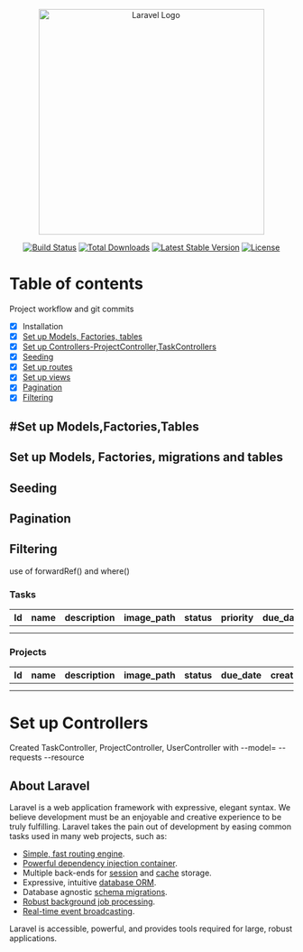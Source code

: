<p align="center"><a href="https://laravel.com" target="_blank"><img src="https://raw.githubusercontent.com/laravel/art/master/logo-lockup/5%20SVG/2%20CMYK/1%20Full%20Color/laravel-logolockup-cmyk-red.svg" width="400" alt="Laravel Logo"></a></p>

<p align="center">
<a href="https://github.com/laravel/framework/actions"><img src="https://github.com/laravel/framework/workflows/tests/badge.svg" alt="Build Status"></a>
<a href="https://packagist.org/packages/laravel/framework"><img src="https://img.shields.io/packagist/dt/laravel/framework" alt="Total Downloads"></a>
<a href="https://packagist.org/packages/laravel/framework"><img src="https://img.shields.io/packagist/v/laravel/framework" alt="Latest Stable Version"></a>
<a href="https://packagist.org/packages/laravel/framework"><img src="https://img.shields.io/packagist/l/laravel/framework" alt="License"></a>
</p>

# Table of contents

Project workflow and git commits

-   [x] Installation
-   [x] [Set up Models, Factories, tables](#set-up-models-factories-migrations-and-tables)
-   [x] [Set up Controllers-ProjectController,TaskControllers](#set-up-controllers)
-   [x] [Seeding](#seeding)
-   [x] [Set up routes](#set-up-routes)
-   [x] [Set up views](#set-up-views)
-   [x] [Pagination](#pagination)
-   [x] [Filtering](#filtering)

## #Set up Models,Factories,Tables

## Set up Models, Factories, migrations and tables

## Seeding

## Pagination

## Filtering

use of forwardRef() and where()

### Tasks

| Id  | name | description | image_path | status | priority | due_date | assigned_user_id | created_by | updated_by | project_id |
| --- | ---- | ----------- | ---------- | ------ | -------- | -------- | ---------------- | ---------- | ---------- | ---------- |
|     |      |             |            |        |          |          |                  |            |            |            |
|     |      |             |            |        |          |          |                  |            |            |            |

### Projects

| Id  | name | description | image_path | status | due_date | created_by | updated_by |
| --- | ---- | ----------- | ---------- | ------ | -------- | ---------- | ---------- |
|     |      |             |            |        |          |            |            |
|     |      |             |            |        |          |            |            |

# Set up Controllers

Created TaskController, ProjectController, UserController with --model=<MODELNAME> --requests --resource

## About Laravel

Laravel is a web application framework with expressive, elegant syntax. We believe development must be an enjoyable and creative experience to be truly fulfilling. Laravel takes the pain out of development by easing common tasks used in many web projects, such as:

-   [Simple, fast routing engine](https://laravel.com/docs/routing).
-   [Powerful dependency injection container](https://laravel.com/docs/container).
-   Multiple back-ends for [session](https://laravel.com/docs/session) and [cache](https://laravel.com/docs/cache) storage.
-   Expressive, intuitive [database ORM](https://laravel.com/docs/eloquent).
-   Database agnostic [schema migrations](https://laravel.com/docs/migrations).
-   [Robust background job processing](https://laravel.com/docs/queues).
-   [Real-time event broadcasting](https://laravel.com/docs/broadcasting).

Laravel is accessible, powerful, and provides tools required for large, robust applications.
